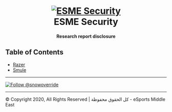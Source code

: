 <h1 align="center">
  <br>
  <a href="https://github.com/ESME-Security"><img src="https://i.imgur.com/wlwLtKo.png" alt="ESME Security"></a>
  <br>
  ESME Security
  <br>
</h1>

<h4 align="center">Research report disclosure</h4>


<h2>Table of Contents</h2>

* [Razer](https://github.com/ESME-Security/researchWriteup/tree/master/Razer)
* [Smule](https://github.com/ESME-Security/researchWriteup/tree/master/Smule)
---

[![Follow @snowoverride](https://img.shields.io/twitter/follow/snowoverride?label=Follow+@snowoverride&style=social&logo=twitter)](https://twitter.com/intent/follow?screen_name=snowoverride)

---

© Copyright 2020, All Rights Reserved | كل الحقوق محفوظة - eSports Middle East
